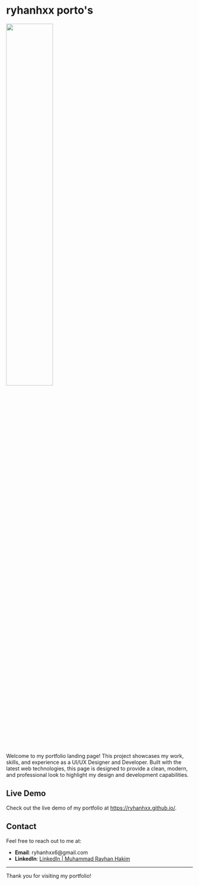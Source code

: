 <h1>ryhanhxx porto's</h1>

[<img src="https://img.youtube.com/vi/mvRkCfoLF5Q/maxresdefault.jpg" width="50%">](https://www.linkedin.com/posts/muhammad-rayhan-hakim-8ab419217_opentowork-portofolio-careergrowth-activity-7247455356430233601-Cyes?utm_source=share&utm_medium=member_desktop)

<p>Welcome to my portfolio landing page! This project showcases my work, skills, and experience as a UI/UX Designer and Developer. Built with the latest web technologies, this page is designed to provide a clean, modern, and professional look to highlight my design and development capabilities.</p>

<h2>Live Demo</h2>
<p>Check out the live demo of my portfolio at <a href="https://ryhanhxx.github.io/" target="_blank">https://ryhanhxx.github.io/</a>.</p>

<h2>Contact</h2>
<p>Feel free to reach out to me at:</p>
<ul>
    <li><strong>Email</strong>: ryhanhxx6@gmail.com</li>
    <li><strong>LinkedIn</strong>: <a href="https://www.linkedin.com/in/muhammad-rayhan-hakim-8ab419217/" target="_blank">LinkedIn | Muhammad Rayhan Hakim</a></li>
</ul>
<hr>

<p>Thank you for visiting my portfolio!</p>

</body>
</html>
